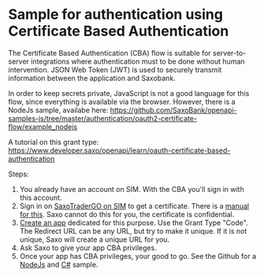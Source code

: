 # Sample for authentication using Certificate Based Authentication

The Certificate Based Authentication (CBA) flow is suitable for server-to-server integrations where authentication must to be done without human intervention.
JSON Web Token (JWT) is used to securely transmit information between the application and Saxobank.

In order to keep secrets private, JavaScript is not a good language for this flow, since everything is available via the browser. However, there is a NodeJs sample, availabe here: https://github.com/SaxoBank/openapi-samples-js/tree/master/authentication/oauth2-certificate-flow/example_nodejs

A tutorial on this grant type: https://www.developer.saxo/openapi/learn/oauth-certificate-based-authentication

Steps:
1. You already have an account on SIM. With the CBA you'll sign in with this account.
2. Sign in on [SaxoTraderGO on SIM](https://www.saxotrader.com/sim/d/myAccount) to get a certificate. There is a [manual for this](https://www.developer.saxo/openapi/learn/managing-certificates-in-myaccount).  Saxo cannot do this for you, the certificate is confidential.
3. [Create an app](https://www.developer.saxo/openapi/appmanagement) dedicated for this purpose. Use the Grant Type "Code". The Redirect URL can be any URL, but try to make it unique. If it is not unique, Saxo will create a unique URL for you.
4. Ask Saxo to give your app CBA privileges.
5. Once your app has CBA privileges, your good to go. See the Github for a [NodeJs](https://github.com/SaxoBank/openapi-samples-js/tree/master/authentication/oauth2-certificate-flow/example_nodejs) and [C#](https://github.com/SaxoBank/openapi-samples-csharp/tree/master/authentication/Authentication_Cba) sample.